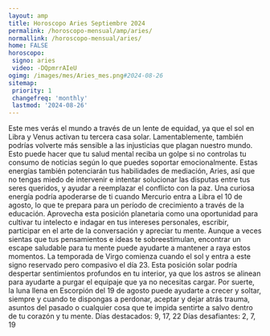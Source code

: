 ```yaml
---
layout: amp
title: Horoscopo Aries Septiembre 2024 
permalink: /horoscopo-mensual/amp/aries/
normallink: /horoscopo-mensual/aries/
home: FALSE
horoscopo:
 signo: aries
 video: -DQpmrrAIeU
ogimg: /images/mes/Aries_mes.png#2024-08-26
sitemap:
 priority: 1
 changefreq: 'monthly'
 lastmod: '2024-08-26'
---
```



Este mes verás el mundo a través de un lente de equidad, ya que el sol en Libra y Venus activan tu tercera casa solar. Lamentablemente, también podrías volverte más sensible a las injusticias que plagan nuestro mundo. Esto puede hacer que tu salud mental reciba un golpe si no controlas tu consumo de noticias según lo que puedes soportar emocionalmente. Estas energías también potenciarán tus habilidades de mediación, Aries, así que no tengas miedo de intervenir e intentar solucionar las disputas entre tus seres queridos, y ayudar a reemplazar el conflicto con la paz.
Una curiosa energía podría apoderarse de ti cuando Mercurio entra a Libra el 10 de agosto, lo que te prepara para un período de crecimiento a través de la educación. Aprovecha esta posición planetaria como una oportunidad para cultivar tu intelecto e indagar en tus intereses personales, escribir, participar en el arte de la conversación y apreciar tu mente. Aunque a veces sientas que tus pensamientos e ideas te sobreestimulan, encontrar un escape saludable para tu mente puede ayudarte a mantener a raya estos momentos.
La temporada de Virgo comienza cuando el sol y entra a este signo reservado pero compasivo el día 23. Esta posición solar podría despertar sentimientos profundos en tu interior, ya que los astros se alinean para ayudarte a purgar el equipaje que ya no necesitas cargar.
Por suerte, la luna llena en Escorpión del 19 de agosto puede ayudarte a crecer y soltar, siempre y cuando te dispongas a perdonar, aceptar y dejar atrás trauma, asuntos del pasado o cualquier cosa que te impida sentirte a salvo dentro de tu corazón y tu mente.
Días destacados: 9, 17, 22
Días desafiantes: 2, 7, 19